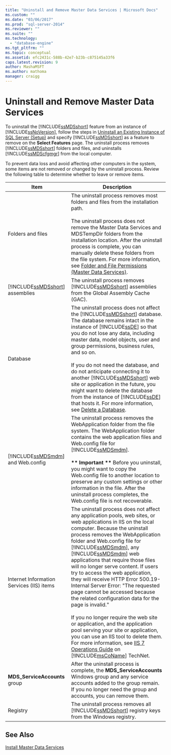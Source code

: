 ```yaml
---
title: "Uninstall and Remove Master Data Services | Microsoft Docs"
ms.custom: ""
ms.date: "03/06/2017"
ms.prod: "sql-server-2014"
ms.reviewer: ""
ms.suite: ""
ms.technology: 
  - "database-engine"
ms.tgt_pltfrm: ""
ms.topic: conceptual
ms.assetid: efc2431c-588b-42e7-b23b-c875145a33f6
caps.latest.revision: 9
author: MashaMSFT
ms.author: mathoma
manager: craigg
---
```

# Uninstall and Remove Master Data Services
  To uninstall the [!INCLUDE[ssMDSshort](../../includes/ssmdsshort-md.md)] feature from an instance of [!INCLUDE[ssNoVersion](../../includes/ssnoversion-md.md)], follow the steps in [Uninstall an Existing Instance of SQL Server &#40;Setup&#41;](../../../2014/sql-server/install/uninstall-an-existing-instance-of-sql-server-setup.md) and specify [!INCLUDE[ssMDSshort](../../includes/ssmdsshort-md.md)] as a feature to remove on the **Select Features** page. The uninstall process removes [!INCLUDE[ssMDSshort](../../includes/ssmdsshort-md.md)] folders and files, and uninstalls [!INCLUDE[ssMDScfgmgr](../../includes/ssmdscfgmgr-md.md)] from the local computer.  
  
 To prevent data loss and avoid affecting other computers in the system, some items are not removed or changed by the uninstall process. Review the following table to determine whether to leave or remove items.  
  
|Item|Description|  
|----------|-----------------|  
|Folders and files|The uninstall process removes most folders and files from the installation path.<br /><br /> The uninstall process does not remove the Master Data Services and MDSTempDir folders from the installation location. After the uninstall process is complete, you can manually delete these folders from the file system. For more information, see [Folder and File Permissions &#40;Master Data Services&#41;](../../master-data-services/folder-and-file-permissions-master-data-services.md).|  
|[!INCLUDE[ssMDSshort](../../includes/ssmdsshort-md.md)] assemblies|The uninstall process removes [!INCLUDE[ssMDSshort](../../includes/ssmdsshort-md.md)] assemblies from the Global Assembly Cache (GAC).|  
|Database|The uninstall process does not affect the [!INCLUDE[ssMDSshort](../../includes/ssmdsshort-md.md)] database. The database remains intact in the instance of [!INCLUDE[ssDE](../../includes/ssde-md.md)] so that you do not lose any data, including master data, model objects, user and group permissions, business rules, and so on.<br /><br /> If you do not need the database, and do not anticipate connecting it to another [!INCLUDE[ssMDSshort](../../includes/ssmdsshort-md.md)] web site or application in the future, you might want to delete the database from the instance of [!INCLUDE[ssDE](../../includes/ssde-md.md)] that hosts it. For more information, see [Delete a Database](../../relational-databases/databases/delete-a-database.md).|  
|[!INCLUDE[ssMDSmdm](../../includes/ssmdsmdm-md.md)] and Web.config|The uninstall process removes the WebApplication folder from the file system. The WebApplication folder contains the web application files and Web.config file for [!INCLUDE[ssMDSmdm](../../includes/ssmdsmdm-md.md)].<br /><br /> **\*\* Important \*\*** Before you uninstall, you might want to copy the Web.config file to another location to preserve any custom settings or other information in the file. After the uninstall process completes, the Web.config file is not recoverable.|  
|Internet Information Services (IIS) items|The uninstall process does not affect any application pools, web sites, or web applications in IIS on the local computer. Because the uninstall process removes the WebApplication folder and Web.config file for [!INCLUDE[ssMDSmdm](../../includes/ssmdsmdm-md.md)], any [!INCLUDE[ssMDSmdm](../../includes/ssmdsmdm-md.md)] web applications that require those files will no longer serve content. If users try to access the web application, they will receive HTTP Error 500.19-Internal Server Error: "The requested page cannot be accessed because the related configuration data for the page is invalid."<br /><br /> If you no longer require the web site or application, and the application pool serving your site or application, you can use an IIS tool to delete them. For more information, see [IIS 7 Operations Guide](http://go.microsoft.com/fwlink/?LinkId=184885) on [!INCLUDE[msCoName](../../includes/msconame-md.md)] TechNet.|  
|**MDS_ServiceAccounts** group|After the uninstall process is complete, the **MDS_ServiceAccounts** Windows group and any service accounts added to the group remain. If you no longer need the group and accounts, you can remove them.|  
|Registry|The uninstall process removes all [!INCLUDE[ssMDSshort](../../includes/ssmdsshort-md.md)] registry keys from the Windows registry.|  
  
## See Also  
 [Install Master Data Services](../../master-data-services/install-windows/install-master-data-services.md)  
  
  
